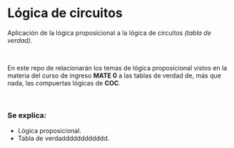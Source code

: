 # Lógica de circuitos
Aplicación de la lógica proposicional a la lógica de circuitos *(tabla de verdad)*.

<br>

En este repo de relacionarán los temas de lógica proposicional vistos en la materia del curso de ingreso **MATE 0** a las tablas de verdad de, más que nada, las compuertas lógicas de **COC**.

<br>

### Se explica:
* Lógica proposicional.
* Tabla de verdadddddddddddd.
